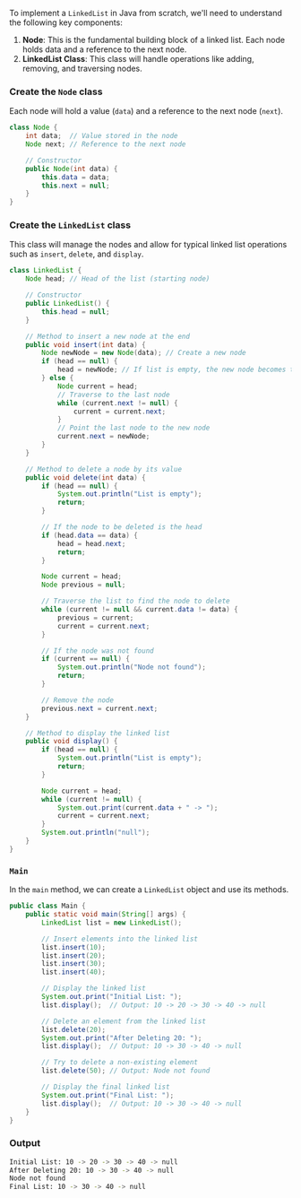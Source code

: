 To implement a `LinkedList` in Java from scratch, we'll need to understand the following key components:

1. **Node**: This is the fundamental building block of a linked list. Each node holds data and a reference to the next node.
2. **LinkedList Class**: This class will handle operations like adding, removing, and traversing nodes.

### Create the `Node` class
Each node will hold a value (`data`) and a reference to the next node (`next`).
```java
class Node {
    int data;  // Value stored in the node
    Node next; // Reference to the next node

    // Constructor
    public Node(int data) {
        this.data = data;
        this.next = null;
    }
}
```
### Create the `LinkedList` class
This class will manage the nodes and allow for typical linked list operations such as `insert`, `delete`, and `display`.
```java
class LinkedList {
    Node head; // Head of the list (starting node)

    // Constructor
    public LinkedList() {
        this.head = null;
    }

    // Method to insert a new node at the end
    public void insert(int data) {
        Node newNode = new Node(data); // Create a new node
        if (head == null) {
            head = newNode; // If list is empty, the new node becomes the head
        } else {
            Node current = head;
            // Traverse to the last node
            while (current.next != null) {
                current = current.next;
            }
            // Point the last node to the new node
            current.next = newNode;
        }
    }

    // Method to delete a node by its value
    public void delete(int data) {
        if (head == null) {
            System.out.println("List is empty");
            return;
        }

        // If the node to be deleted is the head
        if (head.data == data) {
            head = head.next;
            return;
        }

        Node current = head;
        Node previous = null;

        // Traverse the list to find the node to delete
        while (current != null && current.data != data) {
            previous = current;
            current = current.next;
        }

        // If the node was not found
        if (current == null) {
            System.out.println("Node not found");
            return;
        }

        // Remove the node
        previous.next = current.next;
    }

    // Method to display the linked list
    public void display() {
        if (head == null) {
            System.out.println("List is empty");
            return;
        }

        Node current = head;
        while (current != null) {
            System.out.print(current.data + " -> ");
            current = current.next;
        }
        System.out.println("null");
    }
}
```

### `Main`
In the `main` method, we can create a `LinkedList` object and use its methods.
```java
public class Main {
    public static void main(String[] args) {
        LinkedList list = new LinkedList();

        // Insert elements into the linked list
        list.insert(10);
        list.insert(20);
        list.insert(30);
        list.insert(40);

        // Display the linked list
        System.out.print("Initial List: ");
        list.display();  // Output: 10 -> 20 -> 30 -> 40 -> null

        // Delete an element from the linked list
        list.delete(20);
        System.out.print("After Deleting 20: ");
        list.display();  // Output: 10 -> 30 -> 40 -> null

        // Try to delete a non-existing element
        list.delete(50); // Output: Node not found

        // Display the final linked list
        System.out.print("Final List: ");
        list.display();  // Output: 10 -> 30 -> 40 -> null
    }
}
```

### Output
```bash
Initial List: 10 -> 20 -> 30 -> 40 -> null
After Deleting 20: 10 -> 30 -> 40 -> null
Node not found
Final List: 10 -> 30 -> 40 -> null
```